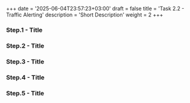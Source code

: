 +++
date = '2025-06-04T23:57:23+03:00'
draft = false
title = 'Task 2.2 - Traffic Alerting'
description = 'Short Description'
weight = 2
+++


### Step.1 - Title

### Step.2 - Title

### Step.3 - Title

### Step.4 - Title

### Step.5 - Title
